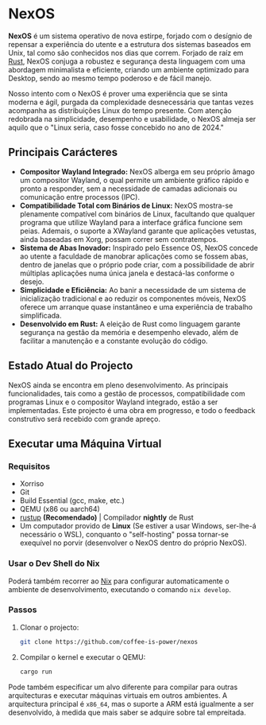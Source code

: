 # NexOS

**NexOS** é um sistema operativo de nova estirpe, forjado com o desígnio de repensar a experiência do utente e a estrutura dos sistemas baseados em Unix, tal como são conhecidos nos dias que correm. Forjado de raíz em [Rust](https://www.rust-lang.org/), NexOS conjuga a robustez e segurança desta linguagem com uma abordagem minimalista e eficiente, criando um ambiente optimizado para Desktop, sendo ao mesmo tempo poderoso e de fácil manejo.

Nosso intento com o NexOS é prover uma experiência que se sinta moderna e ágil, purgada da complexidade desnecessária que tantas vezes acompanha as distribuições Linux do tempo presente. Com atenção redobrada na simplicidade, desempenho e usabilidade, o NexOS almeja ser aquilo que o "Linux seria, caso fosse concebido no ano de 2024."

## Principais Carácteres

- **Compositor Wayland Integrado:** NexOS alberga em seu próprio âmago um compositor Wayland, o qual permite um ambiente gráfico rápido e pronto a responder, sem a necessidade de camadas adicionais ou comunicação entre processos (IPC).
- **Compatibilidade Total com Binários de Linux:** NexOS mostra-se plenamente compatível com binários de Linux, facultando que qualquer programa que utilize Wayland para a interface gráfica funcione sem peias. Ademais, o suporte a XWayland garante que aplicações vetustas, ainda baseadas em Xorg, possam correr sem contratempos.
- **Sistema de Abas Inovador:** Inspirado pelo Essence OS, NexOS concede ao utente a faculdade de manobrar aplicações como se fossem abas, dentro de janelas que o próprio pode criar, com a possibilidade de abrir múltiplas aplicações numa única janela e destacá-las conforme o desejo.
- **Simplicidade e Eficiência:** Ao banir a necessidade de um sistema de inicialização tradicional e ao reduzir os componentes móveis, NexOS oferece um arranque quase instantâneo e uma experiência de trabalho simplificada.
- **Desenvolvido em Rust:** A eleição de Rust como linguagem garante segurança na gestão da memória e desempenho elevado, além de facilitar a manutenção e a constante evolução do código.

## Estado Atual do Projecto

NexOS ainda se encontra em pleno desenvolvimento. As principais funcionalidades, tais como a gestão de processos, compatibilidade com programas Linux e o compositor Wayland integrado, estão a ser implementadas. Este projecto é uma obra em progresso, e todo o feedback construtivo será recebido com grande apreço.

## Executar uma Máquina Virtual

### Requisitos

- Xorriso
- Git
- Build Essential (gcc, make, etc.)
- QEMU (x86 ou aarch64)
- [rustup](https://rustup.rs) **(Recomendado)** | Compilador **nightly** de Rust
- Um computador provido de **Linux** (Se estiver a usar Windows, ser-lhe-á necessário o WSL), conquanto o "self-hosting" possa tornar-se exequível no porvir (desenvolver o NexOS dentro do próprio NexOS).

### Usar o Dev Shell do Nix

Poderá também recorrer ao [Nix](https://nixos.org) para configurar automaticamente o ambiente de desenvolvimento, executando o comando `nix develop`.

### Passos

1. Clonar o projecto:

    ```bash
    git clone https://github.com/coffee-is-power/nexos
    ```

2. Compilar o kernel e executar o QEMU:

    ```bash
    cargo run
    ```

Pode também especificar um alvo diferente para compilar para outras arquitecturas e executar máquinas virtuais em outros ambientes. A arquitectura principal é `x86_64`, mas o suporte a ARM está igualmente a ser desenvolvido, à medida que mais saber se adquire sobre tal empreitada.
